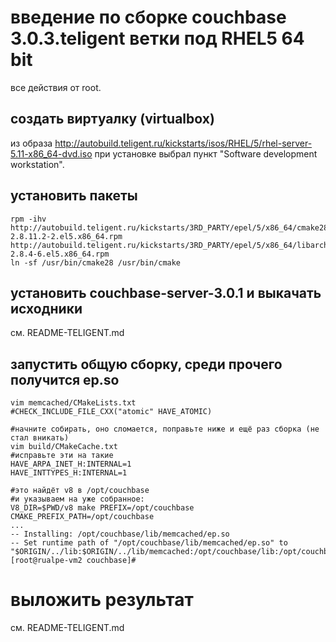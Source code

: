 введение по сборке couchbase 3.0.3.teligent ветки под RHEL5 64 bit
==================================================================

все действия от root.

создать виртуалку (virtualbox) 
------------------------------

из образа
http://autobuild.teligent.ru/kickstarts/isos/RHEL/5/rhel-server-5.11-x86_64-dvd.iso
при установке выбрал пункт "Software development workstation".

установить пакеты
-----------------

~~~
rpm -ihv http://autobuild.teligent.ru/kickstarts/3RD_PARTY/epel/5/x86_64/cmake28-2.8.11.2-2.el5.x86_64.rpm http://autobuild.teligent.ru/kickstarts/3RD_PARTY/epel/5/x86_64/libarchive-2.8.4-6.el5.x86_64.rpm
ln -sf /usr/bin/cmake28 /usr/bin/cmake
~~~

установить couchbase-server-3.0.1 и выкачать исходники
------------------------------------------------------
см. README-TELIGENT.md

запустить общую сборку, среди прочего получится ep.so
-----------------------------------------------------

~~~
vim memcached/CMakeLists.txt
#CHECK_INCLUDE_FILE_CXX("atomic" HAVE_ATOMIC)

#начните собирать, оно сломается, поправьте ниже и ещё раз сборка (не стал вникать)
vim build/CMakeCache.txt
#исправьте эти на такие
HAVE_ARPA_INET_H:INTERNAL=1
HAVE_INTTYPES_H:INTERNAL=1

#это найдёт v8 в /opt/couchbase
#и указываем на уже собранное:
V8_DIR=$PWD/v8 make PREFIX=/opt/couchbase CMAKE_PREFIX_PATH=/opt/couchbase
...
-- Installing: /opt/couchbase/lib/memcached/ep.so
-- Set runtime path of "/opt/couchbase/lib/memcached/ep.so" to "$ORIGIN/../lib:$ORIGIN/../lib/memcached:/opt/couchbase/lib:/opt/couchbase/lib/memcached:/opt/couchbase/lib"
[root@rualpe-vm2 couchbase]#
~~~

выложить результат
==================

см. README-TELIGENT.md
